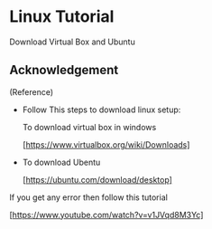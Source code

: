 
# Linux Tutorial

Download Virtual Box and Ubuntu


## Acknowledgement
(Reference)

 -  Follow This steps to download linux setup:
        
    To download virtual box in windows

    [https://www.virtualbox.org/wiki/Downloads]

 - To download Ubentu 
        
        
    [https://ubuntu.com/download/desktop]

 If you get any error then follow this tutorial
    
 [https://www.youtube.com/watch?v=v1JVqd8M3Yc]



